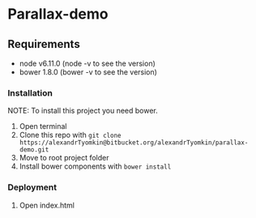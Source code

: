 # Parallax-demo

## Requirements 
 - node v6.11.0 (node -v to see the version) 
 - bower 1.8.0 (bower -v to see the version)
 


### Installation
NOTE: To install this project you need bower.

1. Open terminal
2. Clone this repo with `git clone https://alexandrTyomkin@bitbucket.org/alexandrTyomkin/parallax-demo.git`
3. Move to root project folder
4. Install bower components with `bower install`


### Deployment
1. Open index.html










